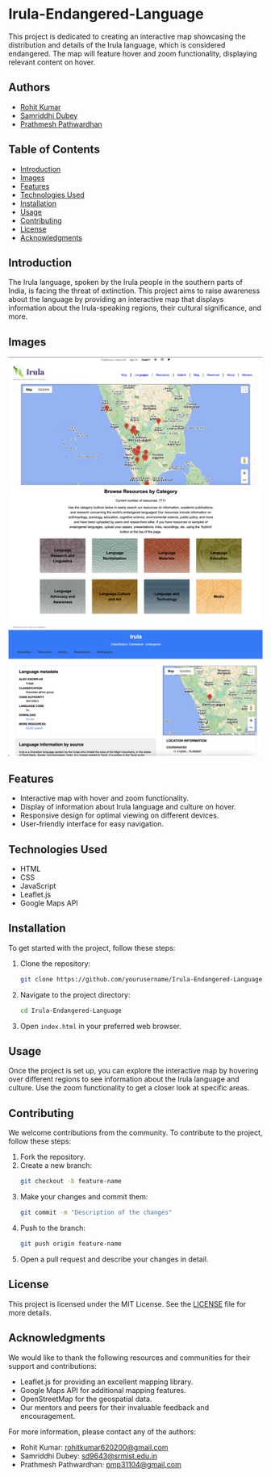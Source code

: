# Irula-Endangered-Language

This project is dedicated to creating an interactive map showcasing the distribution and details of the Irula language, which is considered endangered. The map will feature hover and zoom functionality, displaying relevant content on hover.

## Authors
- [Rohit Kumar](www.rohitsaraf.in)
- [Samriddhi Dubey](https://github.com/samriddhi2810)
- [Prathmesh Pathwardhan](https://portfolioprathamesh.netlify.app/)

## Table of Contents
- [Introduction](#introduction)
- [Images](#images)
- [Features](#features)
- [Technologies Used](#technologies-used)
- [Installation](#installation)
- [Usage](#usage)
- [Contributing](#contributing)
- [License](#license)
- [Acknowledgments](#acknowledgments)

## Introduction
The Irula language, spoken by the Irula people in the southern parts of India, is facing the threat of extinction. This project aims to raise awareness about the language by providing an interactive map that displays information about the Irula-speaking regions, their cultural significance, and more.

## Images

![Irula Language Map](Readme_image/1.png)
![Irula Language Map](Readme_image/2.png)
![Irula Language Map](Readme_image/3.png)

## Features
- Interactive map with hover and zoom functionality.
- Display of information about Irula language and culture on hover.
- Responsive design for optimal viewing on different devices.
- User-friendly interface for easy navigation.

## Technologies Used
- HTML
- CSS
- JavaScript
- Leaflet.js
- Google Maps API

## Installation
To get started with the project, follow these steps:

1. Clone the repository:
    ```bash
    git clone https://github.com/yourusername/Irula-Endangered-Language.git
    ```

2. Navigate to the project directory:
    ```bash
    cd Irula-Endangered-Language
    ```

3. Open `index.html` in your preferred web browser.

## Usage
Once the project is set up, you can explore the interactive map by hovering over different regions to see information about the Irula language and culture. Use the zoom functionality to get a closer look at specific areas.

## Contributing
We welcome contributions from the community. To contribute to the project, follow these steps:

1. Fork the repository.
2. Create a new branch:
    ```bash
    git checkout -b feature-name
    ```
3. Make your changes and commit them:
    ```bash
    git commit -m "Description of the changes"
    ```
4. Push to the branch:
    ```bash
    git push origin feature-name
    ```
5. Open a pull request and describe your changes in detail.

## License
This project is licensed under the MIT License. See the [LICENSE](LICENSE) file for more details.

## Acknowledgments
We would like to thank the following resources and communities for their support and contributions:
- Leaflet.js for providing an excellent mapping library.
- Google Maps API for additional mapping features.
- OpenStreetMap for the geospatial data.
- Our mentors and peers for their invaluable feedback and encouragement.

For more information, please contact any of the authors:
- Rohit Kumar: rohitkumar620200@gmail.com
- Samriddhi Dubey: sd9643@srmist.edu.in
- Prathmesh Pathwardhan: pmp31104@gmail.com
